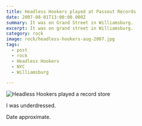 ```yaml
---
title: Headless Hookers played at Passout Records
date: 2007-08-01T13:00:00.000Z
summary: It was on Grand Street in Williamsburg.
excerpt: It was on grand street in Williamsburg.
category: rock
image: rock/headless-hookers-aug-2007.jpg
tags:
  - post 
  - rock
  - Headless Hookers
  - NYC
  - Williamsburg

---
```


![Headless Hookers played a record store](/static/img/rock/headless-hookers-aug-2007.jpg "Headless Hookers played a record store")

I was underdressed.

Date approximate.